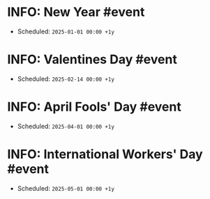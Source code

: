 # INFO: New Year #event
- Scheduled: `2025-01-01 00:00 +1y`

# INFO: Valentines Day #event
- Scheduled: `2025-02-14 00:00 +1y`

# INFO: April Fools' Day #event
- Scheduled: `2025-04-01 00:00 +1y`

# INFO: International Workers' Day #event
- Scheduled: `2025-05-01 00:00 +1y`
